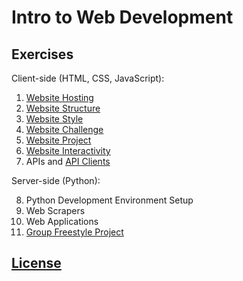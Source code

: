 # Intro to Web Development

## Exercises

Client-side (HTML, CSS, JavaScript):

  1. [Website Hosting](/exercises/open-source/exercise.md)
  2. [Website Structure](/exercises/website-structure/exercise.md)
  3. [Website Style](/exercises/website-style/exercise.md)
  4. [Website Challenge](/exercises/website-challenge/exercise.md)
  5. [Website Project](/projects/personal-website/project.md)
  6. [Website Interactivity](/exercises/website-interactivity/exercise.md)
  7. APIs and [API Clients](/exercises/api-client/exercise.md)

Server-side (Python):

  8. Python Development Environment Setup
  9. Web Scrapers
  10. Web Applications
  11. [Group Freestyle Project](/projects/freestyle/project.md)

## [License](/LICENSE)
